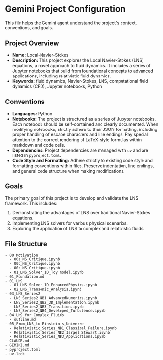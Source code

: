 # Gemini Project Configuration

This file helps the Gemini agent understand the project's context, conventions, and goals.

## Project Overview

*   **Name:** Local-Navier-Stokes
*   **Description:** This project explores the Local Navier-Stokes (LNS) equations, a novel approach to fluid dynamics. It includes a series of Jupyter notebooks that build from foundational concepts to advanced applications, including relativistic fluid dynamics.
*   **Keywords:** fluid dynamics, Navier-Stokes, LNS, computational fluid dynamics (CFD), Jupyter notebooks, Python

## Conventions

*   **Languages:** Python
*   **Notebooks:** The project is structured as a series of Jupyter notebooks. Each notebook should be self-contained and clearly documented. When modifying notebooks, strictly adhere to their JSON formatting, including proper handling of escape characters and line endings. Pay special attention to the correct rendering of LaTeX-style formulas within markdown and code cells.
*   **Dependencies:** Project dependencies are managed with `uv` and are listed in `pyproject.toml`.
*   **Code Style and Formatting:** Adhere strictly to existing code style and formatting conventions within files. Preserve indentation, line endings, and general code structure when making modifications.

## Goals

The primary goal of this project is to develop and validate the LNS framework. This includes:
1.  Demonstrating the advantages of LNS over traditional Navier-Stokes equations.
2.  Implementing LNS solvers for various physical scenarios.
3.  Exploring the application of LNS to complex and relativistic fluids.

## File Structure

```
- 00_Motivation
  - 00a_NS_Critique.ipynb
  - 00b_NS_Critique.ipynb
  - 00c_NS_Critique.ipynb
  - 01_LNS_Solver_1D_Toy model.ipynb
- 01_Foundation.md
- 01_LNS
  - 01_LNS_Solver_1D_EnhancedPhysics.ipynb
  - 02_LNS_Transonic_Analysis.ipynb
- 03_LNS_Series2
  - LNS_Series2_NB1_AdvancedNumerics.ipynb
  - LNS_Series2_NB2_3D_Implementation.ipynb
  - LNS_Series2_NB3_Transition.ipynb
  - LNS_Series2_NB4_Developed_Turbulence.ipynb
- 04_LNS_for_Complex_Fluids
  - outline.md
- 05_From_LNS_to Einstein's_Universe
  - Relativistic_Series_NB1_Classical_Failure.ipynb
  - Relativistic_Series_NB2_Israel_Stewart.ipynb
  - Relativistic_Series_NB3_Applications.ipynb
- CLAUDE.md
- GEMINI.md
- pyproject.toml
- uv.lock
```
